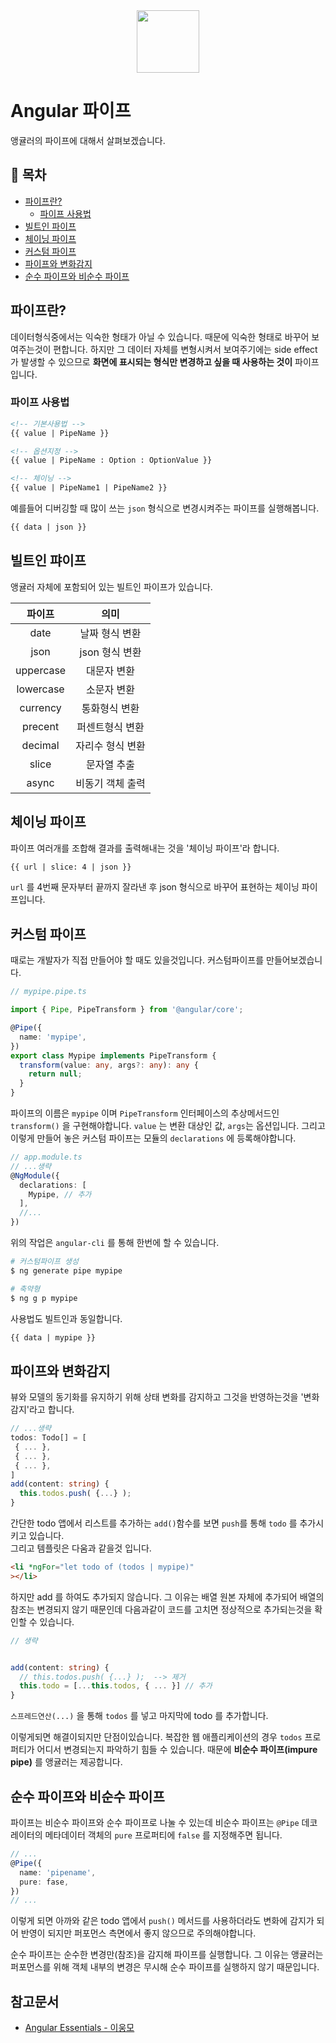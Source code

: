 <div align="center">
  <img src="https://upload.wikimedia.org/wikipedia/commons/thumb/c/cf/Angular_full_color_logo.svg/250px-Angular_full_color_logo.svg.png" style="width: 100px; height: 100px;">
</div>

# Angular 파이프
앵귤러의 파이프에 대해서 살펴보겠습니다.

## 📝 목차
* [파이프란?](#파이프란)
  * [파이프 사용법](#파이프-사용법)
* [빌트인 파이프](#빌트인-파이프)
* [체이닝 파이프](#체이닝-파이프)
* [커스텀 파이프](#커스텀-파이프)
* [파이프와 변화감지](#파이프와-변화감지)
* [순수 파이프와 비순수 파이프](#순수-파이프와-비순수-파이프)

## 파이프란?
데이터형식중에서는 익숙한 형태가 아닐 수 있습니다. 때문에 익숙한 형태로 바꾸어 보여주는것이 편합니다. 하지만 그 데이터 자체를 변형시켜서 보여주기에는 side effect 가 발생할 수 있으므로 **화면에 표시되는 형식만 변경하고 싶을 때 사용하는 것이** 파이프입니다.

### 파이프 사용법
```html
<!-- 기본사용법 -->
{{ value | PipeName }}

<!-- 옵션지정 -->
{{ value | PipeName : Option : OptionValue }}

<!-- 체이닝 -->
{{ value | PipeName1 | PipeName2 }}
```

예를들어 디버깅할 때 많이 쓰는 `json` 형식으로 변경시켜주는 파이프를 실행해봅니다.

```html
{{ data | json }}
```

## 빌트인 퍄이프
앵귤러 자체에 포함되어 있는 빌트인 파이프가 있습니다.

| 파이프 | 의미 |
|:---:|:---:|
|date|날짜 형식 변환|
|json| json 형식 변환|
|uppercase | 대문자 변환|
| lowercase | 소문자 변환|
| currency | 통화형식 변환|
| precent | 퍼센트형식 변환|
| decimal | 자리수 형식 변환|
| slice | 문자열 추출|
| async | 비동기 객체 출력 |

## 체이닝 파이프
파이프 여러개를 조합해 결과를 출력해내는 것을 '체이닝 파이프'라 합니다.
```html
{{ url | slice: 4 | json }}
```
`url` 를 4번째 문자부터 끝까지 잘라낸 후 json 형식으로 바꾸어 표현하는 체이닝 파이프입니다.

## 커스텀 파이프
때로는 개발자가 직접 만들어야 할 때도 있을것입니다. 커스텀파이프를 만들어보겠습니다.

```ts
// mypipe.pipe.ts

import { Pipe, PipeTransform } from '@angular/core';

@Pipe({
  name: 'mypipe',
})
export class Mypipe implements PipeTransform {
  transform(value: any, args?: any): any {
    return null;
  }
}
```
파이프의 이름은 `mypipe` 이며 `PipeTransform` 인터페이스의 추상메서드인 `transform()` 을 구현해야합니다. `value` 는 변환 대상인 값, `args`는 옵션입니다. 그리고 이렇게 만들어 놓은 커스텀 파이프는 모듈의 `declarations` 에 등록해야합니다.
```ts
// app.module.ts
// ...생략
@NgModule({
  declarations: [
    Mypipe, // 추가
  ],
  //...
})
```

위의 작업은 `angular-cli` 를 통해 한번에 할 수 있습니다.
```bash
# 커스텀파이프 생성
$ ng generate pipe mypipe

# 축약형
$ ng g p mypipe
```

사용법도 빌트인과 동일합니다.
```html
{{ data | mypipe }}
```

## 파이프와 변화감지
뷰와 모델의 동기화를 유지하기 위해 상태 변화를 감지하고 그것을 반영하는것을 '변화감지'라고 합니다.


```ts
// ...생략
todos: Todo[] = [
 { ... },
 { ... },
 { ... },
]
add(content: string) {
  this.todos.push( {...} );
}
```
간단한 todo 앱에서 리스트를 추가하는 `add()`함수를 보면 `push`를 통해 `todo` 를 추가시키고 있습니다.  
그리고 템플릿은 다움과 같을것 입니다.
```HTML
<li *ngFor="let todo of (todos | mypipe)"
></li>
```

하지만 add 를 하여도 추가되지 않습니다. 그 이유는 배열 원본 자체에 추가되어 배열의 참조는 변경되지 않기 때문인데 다음과같이 코드를 고치면 정상적으로 추가되는것을 확인할 수 있습니다.

```ts
// 생략


add(content: string) {
  // this.todos.push( {...} );  --> 제거
  this.todo = [...this.todos, { ... }] // 추가
}
```
`스프레드연산(...)` 을 통해 `todos` 를 넣고 마지막에 todo 를 추가합니다.

이렇게되면 해결이되지만 단점이있습니다. 복잡한 웹 애플리케이션의 경우 `todos` 프로퍼티가 어디서 변경되는지 파악하기 힘들 수 있습니다. 때문에 **비순수 파이프(impure pipe)** 를 앵귤러는 제공합니다.

## 순수 파이프와 비순수 파이프
파이프는 비순수 파이프와 순수 파이프로 나눌 수 있는데 비순수 파이프는 `@Pipe` 데코레이터의 메타데이터 객체의 `pure` 프로퍼티에 `false` 를 지정해주면 됩니다.

```ts
// ...
@Pipe({
  name: 'pipename',
  pure: fase,
})
// ...
```

이렇게 되면 아까와 같은 todo 앱에서 `push()` 메서드를 사용하더라도 변화에 감지가 되어 반영이 되지만 퍼포먼스 측면에서 좋지 않으므로 주의해야합니다.

순수 파이프는 순수한 변경만(참조)을 감지해 파이프를 실행합니다. 그 이유는 앵귤러는 퍼포먼스를 위해 객체 내부의 변경은 무시해 순수 파이프를 실행하지 않기 때문입니다.

## 참고문서
* [Angular Essentials - 이웅모](https://book.naver.com/bookdb/book_detail.nhn?bid=13761643)
